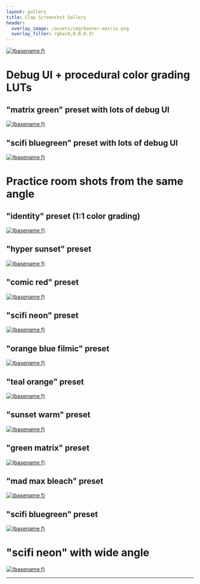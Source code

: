 ```yaml
---
layout: gallery
title: Clap Screenshot Gallery
header:
  overlay_image: /assets/img/banner-matrix.png
  overlay_filter: rgba(0,0,0,0.3)
---
```

[![(basename f)](/assets/img/clap-red-ldjam.png)](/assets/img/clap-red-ldjam.png)

# Debug UI + procedural color grading LUTs
## "matrix green" preset with lots of debug UI
[![(basename f)](/assets/img/clap-matrix-ui2.png)](/assets/img/clap-matrix-ui2.png)

## "scifi bluegreen" preset with lots of debug UI
[![(basename f)](/assets/img/clap-bluegreen-ui.png)](/assets/img/clap-bluegreen-ui.png)

# Practice room shots from the same angle
## "identity" preset (1:1 color grading)
[![(basename f)](/assets/img/clap-identity2.png)](/assets/img/clap-identity2.png)

## "hyper sunset" preset
[![(basename f)](/assets/img/clap-hyper-sunset.png)](/assets/img/clap-hyper-sunset.png)

## "comic red" preset
[![(basename f)](/assets/img/clap-comic-red.png)](/assets/img/clap-comic-red.png)

## "scifi neon" preset
[![(basename f)](/assets/img/clap-scifi-neon.png)](/assets/img/clap-scifi-neon.png)

## "orange blue filmic" preset
[![(basename f)](/assets/img/clap-orange-blue-filmic.png)](/assets/img/clap-orange-blue-filmic.png)

## "teal orange" preset
[![(basename f)](/assets/img/clap-teal-orange.png)](/assets/img/clap-teal-orange.png)

## "sunset warm" preset
[![(basename f)](/assets/img/clap-sunset-warm.png)](/assets/img/clap-sunset-warm.png)

## "green matrix" preset
[![(basename f)](/assets/img/clap-green-matrix.png)](/assets/img/clap-green-matrix.png)

## "mad max bleach" preset
[![(basename f)](/assets/img/clap-mad-max-bleach.png)](/assets/img/clap-mad-max-bleach.png)

## "scifi bluegreen" preset
[![(basename f)](/assets/img/clap-scifi-bluegreen.png)](/assets/img/clap-scifi-bluegreen.png)

# "scifi neon" with wide angle
[![(basename f)](/assets/img/clap-neon-wide.png)](/assets/img/clap-neon-wide.png)

---